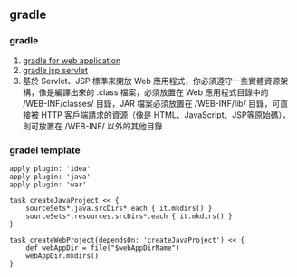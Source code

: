 ## gradle

### gradle

1. [gradle for web application](http://www.gradle.org/docs/current/userguide/web_project_tutorial.html)
2. [gradle jsp servlet](http://www.codedata.com.tw/java/java-tutorial-the-1st-class-1-jdk-versions-and-implementations/)
3. 基於 Servlet、JSP 標準來開放 Web 應用程式，你必須遵守一些實體資源架構，像是編譯出來的 .class 檔案，必須放置在 Web 應用程式目錄中的 /WEB-INF/classes/ 目錄，JAR 檔案必須放置在 /WEB-INF/lib/ 目錄，可直接被 HTTP 客戶端請求的資源（像是 HTML、JavaScript、JSP等原始碼），則可放置在 /WEB-INF/ 以外的其他目錄




### gradel template

```grooy
apply plugin: 'idea'
apply plugin: 'java'
apply plugin: 'war'

task createJavaProject << {
    sourceSets*.java.srcDirs*.each { it.mkdirs() }
    sourceSets*.resources.srcDirs*.each { it.mkdirs() }
}

task createWebProject(dependsOn: 'createJavaProject') << {
    def webAppDir = file("$webAppDirName")
    webAppDir.mkdirs()
}
```

